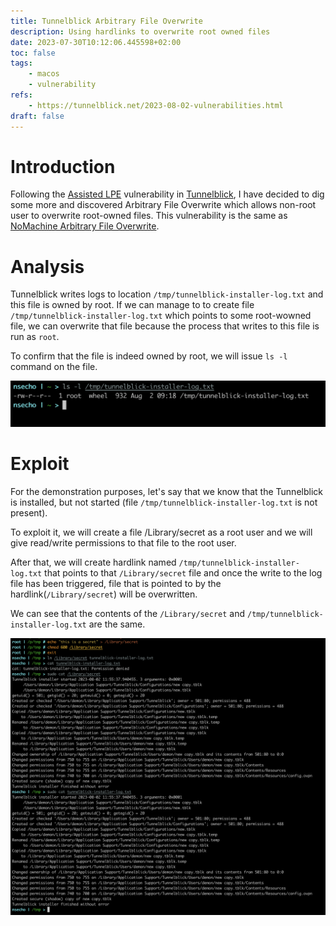 ```yaml
---
title: Tunnelblick Arbitrary File Overwrite
description: Using hardlinks to overwrite root owned files
date: 2023-07-30T10:12:06.445598+02:00
toc: false
tags:
    - macos
    - vulnerability
refs:
    - https://tunnelblick.net/2023-08-02-vulnerabilities.html
draft: false
---
```


# Introduction

Following the [Assisted LPE](./tunnelblick_assisted_lpe.html) vulnerability in [Tunnelblick](https://tunnelblick.net), I have decided to dig some more and discovered Arbitrary File Overwrite which allows non-root user to overwrite root-owned files. This vulnerability is the same as [NoMachine Arbitrary File Overwrite](./nomachine_afo.html).

# Analysis

Tunnelblick writes logs to location `/tmp/tunnelblick-installer-log.txt` and this file is owned by root. If we can manage to to create file `/tmp/tunnelblick-installer-log.txt` which points to some root-wowned file, we can overwrite that file because the process that writes to this file is run as `root`.

To confirm that the file is indeed owned by root, we will issue `ls -l` command on the file.

![Log file](../images/tunnelblick_log_owned.png)

# Exploit

For the demonstration purposes, let's say that we know that the Tunnelblick is installed, but not started (file `/tmp/tunnelblick-installer-log.txt` is not present).

To exploit it, we will create a file /Library/secret as a root user and we will give read/write permissions to that file to the root user.

After that, we will create hardlink named `/tmp/tunnelblick-installer-log.txt` that points to that `/Library/secret` file and once the write to the log file has been triggered, file that is pointed to by the hardlink(`/Library/secret`) will be overwritten.

We can see that the contents of the `/Library/secret` and `/tmp/tunnelblick-installer-log.txt` are the same.

![Exploited overwrite](../images/tunnelblick_overwrite_exploit.png)

